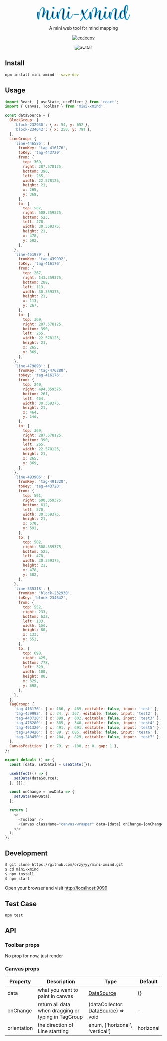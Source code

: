 <p align="center">
  <svg version="1.1" id="Layer_1" xmlns="http://www.w3.org/2000/svg" xmlns:xlink="http://www.w3.org/1999/xlink" x="0px" y="0px" width="300px" height="52px" viewBox="0 0 300 52" enable-background="new 0 0 300 52" xml:space="preserve">  <image id="image0" width="300" height="52" x="0" y="0"
    href="data:image/png;base64,iVBORw0KGgoAAAANSUhEUgAAASwAAAA0CAYAAAAwjwU3AAAABGdBTUEAALGPC/xhBQAAACBjSFJN AAB6JgAAgIQAAPoAAACA6AAAdTAAAOpgAAA6mAAAF3CculE8AAAABmJLR0QA/wD/AP+gvaeTAABa fUlEQVR42u29d7heRbU//lkzu7399J5zTnpv1IQkJAFC73DpTREQRUUFr3qteBFEUFGU3jvSDZ0U IIQSSO+9nCSnl7fvMjO/P/Y+qeeEcAnq1x/reV70Odl7z6w1a9asPoSv4Cv4Cr6CfxYwziAFWCgm tfoRIel5lcS562W6tqktKwSIMSgpe3ud/tXz/wq+gq/g/yfANQbhSX305MLouT/9gV415L+kFCUg SGHnlmXee+HHzt9/+xGcLAPQo9D6SmB9BV/BV/Dlg69ZSWPk5L7xa+5+ngxrjMx2SlJgCEUVuQ4h XtLcddc14513n1nf/fyen+H/ajy+gq/gK/gPB2IEJZU25qhE4rv3vUEaHy2Src1M06Morm7veu2B SeSmGvXy+pNYaU0o//7z0+E5DERqz0+xfzUuX8FX8BX8JwMBSjLSTUTPuv5GFomPshfO2OytX5Rm BWXIzXjkV+6Tv5iff+/vDyopO7Xqwafq/ceWABAgtpcF+J8hsIgAYizAhwAQiHhPCP9bg48H7wGP f/XMvoIvDAQQ7c6jIA76f4tFPzcwxgAI44gzDjH6jv6mt3VNJj/7SaHVDqtWSjXZc194BgC8Tcs3 ea0NixjjFSis6t/99l6f+0KTIQIY4/BNy2ARwEDEwf7Jm8yPLEgACoCCUgJKfsGP/gtASdEDHv/h XP0lArHuQ2BXHuUg9k8+CBRBqd15FEpAgf5jhRYRIAXBCCF09KXfId3kuVmPJ8mwDL12mOkue+89 b8XcJnDNkE0bITYtbYEZRmj86ZUBzfb6pPZ/nwwjKElQSuzxLwpKAUoRiLoX6csjiFKEUEKFj79i gnXwtG9IO9uPdCvnNa5/M/PqnffIDUvSwTzUFx/wS8ajoEKFTrjqZHP4ERcjn6kmM9zmblnxfHr6 nY9i6yoVPPevnu3/O0BEwaG1J492H2YU0PRLJCoBUATGlXX5rcdb9SMuhZ3tA847mGu/2HX3tY+K li3Of+TaEjEoJbTaYbV6/YhTvZbNWfv956zIWdcJBQXXzr8GKQCuAwBUt+D2cvHePvl/E1iME6QA RQuVddzlRxljp53NPHcAGIfS9E3Otg2znLfufsFb9UkuePbLWQmfINI47huHRv7rR2+rZKvFNV2B caXXDz9OG33U5M6fHHO6amtQ3Y6/L3mJ/q+IcECJ8CnfPi964lVPymSrAtdBXFd6/YhTafARI1P/ c/R1yKUYiOR/HGN/GRDwHasepBsnX3NSqG7YqXDyfcC4pwxzvbNy7uv56Xe9IVsbnC+VRznnEJ4I n/2jM6NHXficTLaCNF2BawpMPzn2w0fGJm+98BrZuu0/cG19CWRNOOtoMqwCd9XHzbKzSdeqBxrw HDizHl/U/ZQCQErFAABM61Xl/Pw6cbC45pSLCxM3zfp77PTvzzD7j/mmPvjQaVpl/2l6Wd3lkUOm PV7w8xfnmRPPHgspFBj/cnRvpRgAGCMmDSXhWs7y97e1Xnt4svO2S9q8htUtejhxaviEK48NaHfg 58A4BebGrvD5/WdKAlyDNeaoQ+HkkX//ubWt3zkom7zn2ibRujVrlVV/T596aX8AEvQl0fI/CfyQ uNKHju9b+IuXZsSPOO0FrW7YZfqAscdolf2P10v6XB056tKXC258ewY/+doaSKG+FP7wgQCAhWMT STOQf+fpja3XHp5K/u0720TT+pTRb/SV+tAJowHIL2WfEPP5cc85EeNgX2KSgG8OAuEY+ICxpwKE /NznOS+tBa8erCkpN8PNrwUA5bkeqxsObfiEiMqmIKBSvX328xGIMYIUKnz8laXxy29+y4jEzhK5 5KLMq3f/NPvWQ/+jTGuL8hySma4cMsnh8av+9KI55dxKSCED59uBXgwFAM7Mh9fBsMCLKiOkG9Jd +l6BvfS9JJkWKBQdGxDwwDkKup38PqML6BZIN7t/CpwLKKn8MfdjWGIE4cFZO285dBO8uCYBJw97 7guF3rY1raRbmpEoGOY/+1Xu3D5hZ77P4MQPHprJrMgkJeX77pznr88unHWTMqwO5eRIptozXNcn Jk771gu8flQUSskvKUjjq0yu8zGEC1433IAUZH88vdRdPU8S13TkM0P9J9UB3COBk19JRUwTAW/S Dh4lCEhBQbDqwINPS6FVD0oY9SPHyvZtObFlpaRoYYhFEmGvcd1GsX1NF3zfouRmOM6NcCmg4Mx4 uGUHDnvA/puERAQpFSuu4uETrnwQUhzkNm38W/L2b3xfNG3yoKQUqc6PY6d/9y1n3YKUTHVssUZN HmSddM1P7Y9e+w5ySTrgdrrvPyNv7fz3xfb1/9D7jzml4BcvpmXbtmZWWF6tpISSYl330wdmIchn LK7J8LgzKtnQcefpI6dMJCdfo0Bgut7gbl/9XvYfdz7pLZ/b5Av5z0RaAED+9QeeNQ899XvG2GNG Ft00o0ulOrpYcVUfIuYxITYfUDz+HcHXBvB/Ns/8A1XqI45MxK+9/2nGWH1uwdu/Tr98x69owwIu NVOoHzy6MjJywsPOqo/bPM9LWiMmHBK+/PdXp35+3O+hJMPe/q4vBtIvM8nNeOQl86iL5puDDzuo 8NevdMqu1nZeUl2hhKdghjf5+NOB4lEKzDFpjDyyX+SU75xLZbXj4dqVAFzSzU3OgrdnZpe+94yY /3oXAkfbAcXbV4aEWT+yP3Gtzt22LiuaN0VDx01rhGbUy8YNK2XrNoDrDMIVSooSpWQ1EXkql20L vvEF8rACSRy5/PffZ6V9ThKtW57quvXib4vGDS40nQHgcunst+E5C3lRVZn94Uu6aNnsGJUDztT6 DClFL3kVXwiUBIhBNm1E160XX+ZtXfOEVlJrGKOmVmuldXAWzbo598zNzwJAT1mznxu6hVVZXxm5 /Navxa65c1FoygV/4LHiM3hx9WFaUflhLFZyhjXm+D8W/uTpReY3/zYZpCmfzvtA3fetMW/94q6u h39xhmjcOFOrGRzTR06qYkXlyezHL1+TefnPiwDQAcHj3xF8B7kKtNb/A58QICWBMYRP/e4NLBQb ndu28bbUX6/+lVo/n0mmEdw88q/e+bIUXhOZVm1u5kMZkU3CKq25yOg3huDz6IHFS0kFYiQa1+dS D/7kbC+ffUOrHhQzR02pZJF4MrN6wbX22oUfACBI+cWFJTGCUmDhmIr/9xPXJ65/fLE2ZNxvWbz4 ZF5YcQgvrBjPEqXnhE648p6C6x6ZZ57+wxEAvjSTWBs9dSi4DtnV0g4gpPUZokCAIr5258IBfOAh NQREoRlbSDe2d1Nvr+/t16iMMUgh9GOvqLUGj/ulzCXb7Dcf/KFs2+b7cVzbAxG3V3wAZ8UHq4wx R48RzZvC7oalWat6cJU24ayR3uqPZyKQugeUIr7pBa9hZXvHz4+/0Bp/xo+ouLpGNKzYbM97bTuU 8pn/i0aCiAFKEmqHy/gPHvm9VVR2ncxnhexqeZngfiS5OY2F4lNEW0OTt3WNbY46si424bRn1KI3 xzkfvLghoOG+hI0EgbzZj67r+OiFY60JZ9VToqTI3bBwrTt/RkdwYqp/K6es78/sXtMvEBX2o7jG qKlFqnZE1H3z3s1w8vhcB39A39DZ1403R0z8rtfVtij7yE9/DdcGGFeQngAAtXlJp8p0rubFNeVw Hc/bsrLLHDl5iNZ/7FBn/cLlYIxByAN7KPgHEjlz/r6xa8XcE6zxp9crTS9xlsxe721Y0hZELNUX TsMJAksULeDxHz78gNH/oEtUPp0XmfYnGWPLZajgLMa1MV7DqhbR0aisYeMHxs6+7mlv46JJYsFb 7V9G8EHl0qNABG/jYheAonC8ECBIN7PBn7P/nDniyBEwQhBbV28WW1d3AOixCPqzBRYFJ1esFKFp l32fQtFobu6LP868cd82MM4hRSCAfOaSwmsHMbBYYV5sX5smzguMaGJ4Hph5IAmxO1UUQETKsZF7 58mtALYGc++1iPLzjyE5CCJ61Z9usApLrpPZ5LbcWw9emp/x6NuiswnaEWfcnfjmX5azcKwk/fBP 0vKMHzSHj/9GWWja177lfPzK9RDuZ0eBlFJgnFQuLXNvP7wOwLodeKgDhMeBA4KSioVjQikAjBRc Rykn/3m/w6Dp0vjmX6bEDznuUQrHa7I1gy7O3PWdx+D7Nz77gAvMSCosg3XE2T+G5yG/dPZPxaoP UyDyedRX2nx+kKKdYgVQUnJv3Xxljp1mCDs7GMByfHn1tQpEJNq2IjP9rxsAbAgmz0AHYG2DFA6K FiJx3aN3G3XDL3GJL8u9+eAl9vO3zldKwph6wYuJy2+dD+HGU3+7ppO+e882c/TUYdETvn5B14K3 7jiwJnGgKGjGAIDgbVxaCcAhI2wAgPP2I80BVXxw7XGkGZAtDZ/IzubAvN+bLJ+tBvqmoNAHjK4z ymuvEMmWTbnX7nosmFTvhOaa9BpWWQBBCVHbC5H9U5pxDsbZFzIZlZ/8Bca6o3fBaX9ADgxGgIhd etOZofK6n0uw5tRjvzox89ytb4tkKwegeR+81Ca3rFhN8RKNjJCem/2klMk2qdcOm8qKKjUAHvYn Q9A/4VRAF/I1uwOGxwEAAgAiK6piZ/5weOH/vnlX4U0zPii+de578av/ehqYFjy0H0vJOAcgjVO/ c0T8yLNfRrqzRrVvhzl0/PVkhjmgxH7RzOdRZU279HCtuOpUYSffs9+859XgH3ffgD6bCDAO2Nmw 6GiKgHOQYVUG/773eIyzHTz6RSJrvpa/y9oSAPXFUxm6XRVWVEWue+w7et+Rl0O3ludeuv34/LO/ m68ADUqRWDVvg7KzG3hpHbFYEWVf/ksIjIPIOKl7hl9gEt17mUHTCVIKVj8C2ogjq1WmE8rOegBs iiYcSCGU57UDAITrav1GG8aISSNVLgXHyX2wr1E+W2AFWdahoy85n+tGRKxb+DexbkEXGOOQPeU1 kQYAKtNlyFR7GEQgUHQnVjuIzKCUr4JKISCF3BFZ+yIRPSn9TX+gcq4YJwAyNPn86vBxl/8ZXEN2 4cwr7fefWwRiepCZLqAkSEkPSgJGyBOblkZlVzOgZC2EWxAQ83PgIVSAxwFB44CBH+1V+rGXH2Jd 8Mv3WUHZVTxWfBgYn2iMP/1BY9rX+wBQ4Jw+8ztSCPPQE2vjx3/jMbRtj4Exl1kRcDNk7/cm7s6m DiegH3bmN4hx2PPf/KtYsxAgpu1BP+W/QhFIAeU5AFFW5TMITTkvsSMUv2OO3M+Ml0Lu4FEp/EG/ SNB5x9oeoEMoUCqsSf81JtR/zM3wHCf1/K1fyz/7uwYwrvmCHypw6isFRWCMROuWsMylBS/tU8fL +yGIlH6+sRkLLBnVjVdAIyjO9RjXzRKVS2dVpsOmUEyxSIFSwkuDKNm9JhRODCamjQGxrDvj0aUB Uj0SZ98moW/TCjb4cEMbNvEy5bnCXfLOs/v6IEGVAoDsao2xeElgnO8xDhERkaT+B+vmoScdwYUz QuqmKxo3fOy898xC5eQOzEIeCJCCoBnKnHbZz6VrVzvrFv0t++fLX4JSHIAb7IHu/xRCSignb0FJ E54LMB4CoHcj/v92OnOwoY0QIpP/63tItSXs+W81p1/4Qy5y2vfM8NQLK/Ro/EQHuDugj9fzZwiQ UrGCcsQvv/VOxbS+8FyPzLCe3brmVvHmA7+B5/h+sc+iFzGCEkIfPqnMLK48TyZbG/Ov3vdK8K9i 98n7zmXFeAGcnJTJNgLgQArwUEIjxqHEDkWYQQrJKvtFrCPPn0iEQQosxZ3s3PRbD61WqfYvI7L2 f1gSIkihqKAcoWMuuYGAcG7NvP/JPX/bx4HLxtvFcrFALKrsjJTZLo2sqKfsjGAlfQxePUgTTes9 37TcD7z81B5f4bCiklfVF1jjzxwK162QZrgl/86THyslworxhMwlhUi2EYskQKEohxRpADtyrcyj Lh4PxgAnt5Ds9Kpg3Xs8qT/Lh8UAiMjoo4/UrMhgZ+2nL2RnP7EeAA80i26mAZRUrKIOvHpAjcpn oeysTlzLQwEE5LufI06GEp4TufSm8eGp5/9RMu1wxjVFugnp5ElMu/TxrtuvuEJsX5f7XCU1jNEO 80EpeUA0kyCnx5p83sFa7bArpJNvzLx+7/9CeADj/kni29pK7zfW4CU1pcrO2nDzAFEeXDOhlIed G+czNh91568cWDwOFBAICpK4xoj4UHAdzoq5Obl1dZ27fM5WOe4UWBPOmph95c67VT4je5XPChqI efGrbv8RDOtEpDtsipeY2bkvfDdzz7V/CbTvz6aXDxyAZ4w68mQKRaLOuvn3eFtWprEnj+4YW4WJ 8XKVS5NsbQiTYYF0C7kFr6eU8ADNIHiOjqJKN3TGD06NHHzcTVRQNoxACpoBuHmiyRf9KfXHr31f bVzYzfv7R79dE0OVPEBZ7cQAJcIX/eZMXjXwFGVnl7iv3HN78I/dEwsczDJOXCtUmS5NpTrCLFok QUxjgGC0nzzaPSSgQ0nXOvbSgdbRX/+RVlpzOrMiJcpzJQAWnnzOEmfdwlvg5DWVz3CV7gDiJYp0 01BSZBSQAUAorla8dtgpxDjs9QtnOmvnB9p3zxHT3fU/ot1dBr76Cz7k8NNAgLdxycsqnwEY350R fRNO8rK+UV5aW6IyHRm4dpbixTZ8b3Gg/imuhOfELv/9BaGpF8xWdu5wZDql7GqW2RkPN3jr5ndq dSMujF7wi5/0OL8eiUe+L0TKbtVdAurzd2rYS8XfqU2Ejr74e0TEnLUL7vA+fX07AG1HNCUYh1UP rGAF5QmZbO1STtajSGEeuimhZBIge//GJw1SYBc8tH+rjhPdSy6FBikSxDVQJFEAAM6Sd2My2S5g hCZRpCAEf7P04A9iDFCeOfm8g/Sh436hcilJkYSZa2/8Zealv/wFAAfjvW+aXdfJN+EExYpgjJx8 KpSC/cnrb0B6AN/jLA5MHRo8LoZQrFLlMx6EGyOuWeAaxOZVWQCAcBkVlrvxa+/7aXTKBS+RGR6m ulohWxvy+VmPrfO2r0tbJeXXxk751uUBUfbPqcW4tovJJAHSPrfrY8/H/aig0KoGIjJ68rXk2hBr 5v0hv2R2Jgg2qF3f08dMKSbdDKt8xgYQAuM6syKGt2111l03X8EPpHzGHJgfgCrr60au/utlsYt+ s0AvqfkG8tki0dEE5Tq2cN3VJOVQs9+YO4nxqHLyDErppOkExnUibjNuuACUXjuiSi+pOURJgfz8 t94OBumdjMEkmG/rkv9jXAvsd8GHjjdZ/chpKp8T9pzn3gsWaU+GIgBQjl0BsDLRttWVXc3QKvvb SkowyO68Cjv2jdvODR153uOKyM0sf+8Sb+vq51lBOc/Pe1Um778+L1Ptnj5swhla7TDTd45+1oYl ghSCl1QrVl6f4JX9QlpBWXem+WczgO9M1QDiAd7cdyAyBkAak84dqlUPPkc5+Y78m/c/CCUBxnau auCkVU6uDxiPiOZNUNkU58VVeWZFAOF1ACobPNzbRPzvGCGPV/RnvKy2gFf2MxAu8Hxf3L+JzOpO ih42MUSJ0mKVT8MYcEgagCPbtlreuoXNvLy+zhh3mp+Vz/bwYwWmIBXXIHLBL29V+UyEdIOJVMcT 2VsvugFN6xiISQhvb0L1tE7+9xUbOaWMJ8qPEy1btjpLZvs8KvcIMQXCwRh0cB0LRU2ZamsBkKNw gROURvlRq0SFHbvusevNuhE3Kie3Kffe389WduZDKigL5d55yko//D85SAXeZ8gFOwMin8FjRIyI ebyiH2NldQW8sr8JK+wF0e39oHsPuNOOdjXQR02Zorg+SRJb2Tn9zqf9cXfh0aA6wuh3UH9wDTLZ 3gxAUiiaI82E6GxpFJ3NQaRxHwoWkS+sosUi/L0Hvh+ZdNaDMt2puY3rG8A1RrqZybzwh3M6brlo sLdl5T0ERAHF4NoaAANM46TpXKS78l66UwGAPuGscQRVIXPppd6aeR/5A/VOU+YvulKQwoNuedBN z7d7/fojHi0czbk2WOY65spc5zoAPYXYfS0jVtSHdCMsW7dqkDLOqwYwKAkRim4GAPOS3x5hTb3g IQXpphfNPif7pysehZPvBABmhjWxaZkpWrc4pJu1Sspyf+697dbAz2CYKnLOT48u/NX0d4pueWd5 0c2zlxT84qU/88r+EZ8h9inw/NwopTweKxSQwoOUIvALEACYU847jyBNp7PtKXft/G0A+B5M2o17 PWk6RGtDCIDFSvtIsqJcEWsC4y56jZz51fxkRVT4W3+9uOjmmZ8U3Tx7edHN7yyM/+jJn/Liar80 9N+hBUn3pq8dVs0iiYjKZ6H1HZmgwgoHgOGs/ICTkuCDDj8aIEB4uyfMKmjENVX4rb98k3M2FUpC aOanXX+87Jty2xo/X6qnYIkfsheQwuPRAkFEXpBOwwHAqh06mYUilnTtt2XzphwA1oMrwV+nfGYY cR3u2k8BwOGV/bLKtQGiZgAIn/PjM8zaYbco4bWnX7jt9Mzff/cczHAnlAQZFrmr5xVLNy/Jswfs yJ/qnV7d0TsZuuKP5xXd+ObHRb+bvbTw5pmLoz9+6gbqO8qAUtjnoexXmPi4xwoFlOrGnSAFEC2A Oe3Sr5NmwF004yG57L3cbtrVjokAMpcZBmLwNizWADBeOaADjAFKbttPBuAAROT0754f7dP/DyrV ns288KcGlenkLF4Cd8m7381N/+t0tWou0N74j0DLVZBCA+A75s0oxMaFnty4CCiqhlE79GxiHN7m ZW+LDYvzvQfzfNAghdKHjKsITTn/W8qKjSIznBVr5r2Q+ccdL0B4sKZcMJGsCLxFM2aLLat3dGrY DQLeMI+6aBikhEi1NQOoo3CiFEoiP/upDXr/sVp0/Kl3wc5a+SXv/DD/x6+/SlWDgepBo2BnIbau KQGQh9rR4GzfECQKGkecOSp87o//gc6mkGjenIOml/Cyuu9EL/1fu+vm86/v2fnrCwmmGdI45PiR xsEnXKkVVtS6rVvaxZaVD2an//VdAEIbcHDILK6+QCmC/f5TjyLZEiQh7oJ/wBjmlPOHqnwGMpts AxBjViQKMwRq3boNfhCBA2pvJzSBQ0EkrrnzdP3g4x5Bss0TXS0eGaFSa9jhN4oTr2rKPPqL+8H8 qv/9Y6wvDfysZCfbl6Q0pPTAooWaMeLIdvu9Z6Lu6o+F6GqBOWDMlGw4fovKdokduZ++P9DTDz2p Lx902C9VZxMoXtSVmX7nFWLTslSvibVBMqQ57ZJ6o//B1+glfQaKrpZOL9vxRObvv3+DMl0wBh5y JKSA/cnr78C1sdfNK0SA8IiZYVgjjhypPBeiYXUMIMbL6kDEMnDzq61DT6qOTjjjrwCQm/XE1fnp dy5kRZWFYHyITLYJb/MKA7oJSLW/takcgAgd942TolPPf1J2tSjZttUhM1waHjzu53TqNS2p26/8 S8Dze69t0I0kfMq3x/GqQd/Qy+tL3bat21iq/b70c7//VGS6hFY7okYrqDgdhLT9wcvPBTRT6O76 5OMORApBfccMhWvD2762EAC0msESjAGavnHX9e0R/PUT+inf7Rc+8aq/KDsnUg//PKkIYXPUlEp3 45I3kvdf9wCIGVDSkXrIIzMClU/vipARVA0pANAGHFSrlddOVVLC/vjVFz5rCgCg8aGT4onv3jmd F1UeDCKp8hnQoSecT6HYpenHf/UIC0WOhfCQb936mYmfTIrDAMBZ+l6YzHA7L6wIKzvXSh2N66OX 3ngTN8Mj3UzHa5mnb7wdAPTK+lK9pKZOtGzpksk2YoUVLosW6Eq4ndgZRehZ2gZKTmjSuVdTNhnK znpiY/qxX1nW1PNl/Krbq5Rw6sCYn+awZ8Z0d1b0URcPjV5x2zvKzRcCJDUpGHTzfElqUv4ff5un DzviaIoXD0Am+aE796V5/rh7ndzSx12NVJ4Db/1CBgAULXCYFUV6/psbZbLN96mIPeUmAUpJSpSA 1w77AXIZpJ+7bVvurft55Lxf2NGzftgP+Ux3Dtu/XsXqzlFKlA5RSkIJ0QyuleoDD7bs957xxOYV xd729W1G3fBJ5sjJZfmPXm72NVzpC/mCckRO/c5vVC5ZwQorkJ/1+A/sv/9uQeDf2VuYB5nX+qSz a+KX3/YOAbUKkJprMytecom3edUUe8Yj77CawVNABNm5/cNgfSV2l31+2U0oBqoaMFxluyA6mzsp FKtgidKIt3n5KtmypTVy6U3PK6BSbFxyb+7Vu54BAOvgE0p5pKDebVuWle3binhF3xwxikChZZ+0 8n09koqrETr5299WmU5kX71rU/bFP8Uil9zYHjn2awON6sHlu/LyHrj7PHryt46OXvy/r5GSupSe 5K7DeLz4LHvd/PHi/efXWZPOOZVZ0Zi3bfWL7vI5a7Fnhrhv5nm8uJKZNQMHyHSHq3KpNIAYixUV gji8joZ1O8nUU6aS78/lxdWIT7v0RnhucX7Os9vsT18zC294lUEK5N5+5BaVTQJcFxASqdfvnS0L yn4R7jv8huCjQTBJAYANAObEs48lhQpkOj/11nwyB70SYxeyRL//wNcoFD04v3hWU9t/T+3KfzR9 s3JtUEFZDa8fRdrAQ0YrJ5eWH77cXfuzO0b+wghWOxS8fvgYlc9AbF5ewCv7abysT0RlOpeELrlp BC+vu04qlc7MeuZHcts6AQA8UjCYGC/3tq6C7Nhu8LI6YpECE4qaiGsdO2i416x93wEbMJbxqn5H q1xa5GY+WgSoCl5c4xLXobraP4CUANfUXosQaEjGhLOuktlkYfbtR7a2/3Ra0l350XYIz+Q1w6oB wDz8lFOICM7qj6aLxvUeiLTdTBbfp6No4KFEZfXDkEtBbFlZDsDT6oZ3QbggqDU90q17QwLKOPi4 WlbaZ4xo3dKe/+D5YihU8Iq+mlISyjDn9vr+PxXIDwZYUZjjzxyq8mnwWOGfYGeTxrAJGoUTrnLz urPwbVC8OMoGHnJUN5ZBCx5pnfmDE7T6kRdCSrhbVj6WefnPD8A337xexuOkGYif8M0r4Tq1+TnP N3X8+Oj2/CevNcPJg7LJPtrYaQkWjo/wmjaut+e/tTpYX7XXtwDFE6UFYHykTLZKd+WHhfqw8duZ FYHX1fK+PvWC0/Q+Q85QnrM59fwffi3a/GIJVtlvLFkRiG3rmgCA1wxug2YAUmza9eM9TN/PVyuu quCcTRAtDU5uxiNFAAqJszJYEeRmPfFpwEc9+PoEKFoE6+hLr1XZLj39/K3bOm84o1VsWdEqM12l Mt1ZBk2HPujgU+A5yG1c+rRMte/th+p2qbh2OUH2lR2NnmhYaQFwKBRjYAT7vee37hi3R1wCf+4x lx3Ji6vPk+3bO9JP3Rgxx05zeWX/QqQ7P5DrF82Eb6YKMMbUyve9/EP//bIyQt25nN1BKig7l0VB Gcz64RcTAblNy570Ni+Tn2UOAgDT3ew5AGC//4L0NiwqBOdhaDpIqfmUKOlHQIVIti8V6Y4GAHvX igWOPx4vqeOFVXWiaUOn7GhMs+JqDqYBDJvM6vofkG7BWffpn53nfrcUxEwAsCadMwIAZGdTFoBF VtSiWBF3V8xt8DYvAwDec6cDf0wtUVbPC8orveZNnTLVIQBAH3hIWHkO3NYtvgOvRyeir5Iq1z4C SiL3+j0F3oZFCcVYgQIhv/zDFXqfodBL+kxTrg179bxXg2H3wN2XWEZFfa1WUFIhulpbVT7jANB4 WV1USQmhmz0L+u7NDACOPZh0K+ZtXCJVqoORGfK0yv4VMtmWsz/8h59IJw9wfdvnBwIgSQpinj1W MY7MWw88IVPtq3lxVVwffFg7APLWL8rKjkYYY6ZNgxVBEPUUvGqgGTnkhF+p9u2gcGxd5pW//Ldo 2eIfKD0dqv7eEbAiQKzoIAgX9kcvC2/j4hiLFDqKGJRrL9LK6w8jKwK4zkdo3y7Qk/8qEAjWEWf0 5fGSCplsa4WbD2l1IyJQElTVr8UcfcwPYWeRWzv/JnfBm1vBuAkAMEKHAIC79tMEAK71GapIMyA1 fcMu5T49zN//s3nEGbUUTsRlsrVTpdrjFC1M6f0PykO4tkg2L+uRr4JOCyyaiGuJ0mGyvdHOvX6/ KRpWRSgcZ4prHYpoBe8ztEIrqpqiGO8S816bG3xL7f0pgB16ciXMSKFMtgqZbCukWFGal9W6yrGz AOv2Yake8ZCCtJIaRI4440olPeTn/N1Rmc6QcdjJjDQDuXnTn3TWL/Atl13XkjHN99FpQWqPIhBB eXbGOPLCAbyg/EglZdr+ePrLwWCfeSgzBRoEEETThkoANosUJCAlnA9e3GhM/K8RZEXgrZm3KHCK sr2YKzAT+MijBxOxhNe4QVN2NmGOOaYTUkBKDFb5/FlK0zbn3rz/dkgPYEwAgHTzh0MJuOsWOgAU L6/vAGOQnc2rfUQ5elEs/FUIF9QRY1HRtNFSqbYYxYs7WaIkrvKZDnfuixuC+e3JvACUMgYeyvQ+ Q4plNpWDk2cUL+5ksWKm8ulOOf/VLWzQ4YdTJNFXObml7ievrfS/tYf07zaR7Fx/MC3qbV0NmWzl 4JrLQrFimU3l7Q9e3Ba8uzcWgWOfRk/rT1JCdLYYAEJa/ahWFivSlHBXqPbtzb3x0j8VggihedBx Zay4egQyyeX56XduEs2b3yIrCn3I4RoA6a7+uES0N2a1cOQoVlgRBiBJt1Dwzdu/TYwfhoIyZGY+ fr0z54VtpBlajxHBnWusIAVXUpapfAaiaSNj4TjjpX2iEI6LWME6FoodQlLCbt26QPlWZU8ChAGA yGcPh6bDXfWxAJDWKvpyJaXgQk5gwp3kgX2cm37ng/A1BYcVVcI8+LhRMt0B2dmcBwAKJ4rIDMOe +8Kaz3CY+45uJz8MjMHbvjYDwGORhMlLa8q9ztbNbmvT2oA3egxiwfMiULJQ5lK6TLaGKV5sUKSw CJmuNrRu7TQnnDmJrLDlblkxz10xdzP8tIQev2VW9htGXINob2wGABYtNFhBeQyQLaTxBvTGZL6m KFj9sFqKF58sO5sz+XefsVhxlaP3HWUqKWx73msze3xfyjwppcA1AcCBUr7mGC6ANXDsJeQ3LXjR e/+5Neil2HmvhSSiEgC2cvMCjGUpmnAgvLzbsrlNE+4RAKA0Y16vX+iutq4bcgSIILauagGgeNWA IigJptQhLJLgYvW8P7gfv9IMxjUIz9P6j4LWf9RBKpuGt25hKQDS+o91oBTIMJfvc9bB5tcnnTsY UkFlulIANL1uRJ6V1OiQciVxvZcWFcGxWFSpsUiBBimkcvJgsWKbReKA5zSTFc0ah500GZzDWTx7 ZpDEqu0l/KRftqRPOG0woCDbtmkAwrxqYCvFigEnuwltW/2aqZ4SYJVSIEKoz6Dhys1DdbW0AQCv 6BtiBWXMa9q4ROYzLnzn7eeTWIxjR83a//W3O9l831xJ1SEUjhluy+ZZMtUOZ8k7r4IIxsgpOoVi jsomDWfhWxleOaDePOzkIwEofdJZQ6hu+I+IMbgbl9ybfenPLwBgSrjeZ+JBxIhrJqSAzKeYkkIj K1LgbV/X6m1ckrUmnXOIEi7kJ68u8/uDa3trGMJTFIrBOvjYccq14W1cZAFk6YMOc5Wd5QQcSrFi 5F/562/lklk2uObTW3gFRGyU7Grx3DWfhADktZKanJICsnWbL2z21Gj23BlEw0kz4K1fVARA0+pH NVI4Adm4boFcNVcCYOhlnyoiQ3EtBOEyKGmRGU6TFYa7eXmj27ASWmnd8VAKXjY9XaXaup30e9LP PxRdewwxDnf1vCgAReEYWLTIdDcs3uIsmxNEVmUvDizAHHf60RSOJdzVn3SJ5k1RffC4FCssS6iO pk/Q2bIswHdPTdFWStnQjO7LNzyVTyt9wNjD9AFjz1NSILdq/j3K76hB+5NIG+RhQUB4ksIFgkWK oHLJJPUdm0H96NHIZ2DPebZnARLk1cCKAGbkCCgBZ8FbJaywPMnL6x3l2FCATpqxOv/mQw9CARQk BbJocTWPldWKjsZ2lW7PAQBLlJRBCnhNa1fvz57USfSFkhDt29IAQKGYxRKlzFnyzipv6yoAe/ic dgXPVUr6tbVKeEShGMEI6/CcdooWgZvho0EcMpd+16dUT8mMvuTUiuuGwXMgulpaAYCX1ysWLdQU 0WZwPYvei4H9bGfh1ivPgdewSgOgWEGFQ2YY7uLZS5BLAVzb92Iyjj1qwCgwxdQX+u3wafhRNnAO fcyUQwGCWDH3fQBwFs/6RHa2LNIq+hbpwye2A+Dumk/zMtMBa9SUE8kIITTlop+Sky8nI7zGfuXO X6Bje5DCsF8ymBMQUkHXEIoUpKAZgJ1vUm2NISgxCsSF0s0V3YuyJ5cCEGSETCrtc4jsapHuxqV5 XtnfoUiiAMKT0A1TdjbPzs96/KUd6wLAGHdaNYsVVshUR0a2bS2kcMLllf0AKfJkhTf2Mt4OIcmi hbBGTqmT2RSUnfMAQO87ipFmgOvGwl3m1xvslvjJiipSxDUoO7eVVfSFMXziIfAcuB++NN9/bg/l khggPMWLKmEMnzhY5jOQHdtDAEjrM6yZdB3IdK1GPttL1ViQPE0MFIofBxCcRTM0ANwYdoQiMwKv cf0MZ+Ni3z2yp+Al5KFEnkIRAcNyIAVToBwJr5aIBgo7P8eZ/eh78F1N+4iAU3dDg11Kc6QAs8JE VkSTrt2pF5VFjcLSAcpzbNmxLbBx1Z4Od4ISUh94SLEx6JCRonVr0mve7GoV/WIsUcpUV4tkkQLm rP7gL/l5ryRBxLurJbTi6gHgvEBsX5sWrQ0mhaJJFi3UlZ1L2x++0vN4ey4kWD9IAW/TsggApfUb 00ZAgUy3+8zAuYLo5RCnXQpYlZRkhjUyLCY6Gzv4yMkhXjtsjEy2qPx7z3zi06dHwecX00pvmHId eGs/jQIAGaEEixcj9/p962XLZoAYh5Jeb++D8X5wXYhta0sAePqgQ3JKuKBQdOFuz/UGe6aZEClt 8Hhww+rRFJV+tCa0j51CpJTjrPzAVZ7bbZx5pJnQivpMVZkOiG3r3wMAb/taO7tx8XPR0UeNNkZN hfPJa8JZ+m6xbNtmU0nN5NC5Pz7OqOh7EZlhZN66/7/zH7zYCK7tf4oGMU8CWeaXlxFFCnKkG3Fp Z9rYuNPirKhqgNe4bqv90T8aAlr0xKNKH39SDYskhopt6zKiYVV56KSrm8gMmzLfwli0DNnX77tN djR2d5Dw2ae46iAyw/C2rmoHECYzZLFEaUwk27Y6jRs2BSzai1aiBIXjjIqr+qhsl1Sp1jwARdGC QhgWcu88vSJY+73XrxsYIyjFSDMcAIKsqPKrTEQTK6quIiVGCbDNXmfzgp1Lu/tEAAiE4xYrquiv Um15lWpPAYhptcMYGIc0wyt2eXaP8YkgldDqR4SNEZPGyI5G22tYzQHYvLQ2BCmRW7/kw175GshC ijSzogUsnJDKcz0o6ULKMMWKkJ/15N9kw8odKRP74MYd66oFSYk6AB2MK3DOyZMpeG4pPLefCidW KM0MzKs9nWKKARBaSZ+RxLUKb/PylOpqCZsnXt0MIWoAIsXZmsyrdz4WlMnLHRdHTDhjEBQgk20p AFFeObCVFVYUgGgr6VbLHoj3hkgtpIRs3lwCQGl1w8NKSnhcWxIw0742ggyq07uzhpXfWYK1a5CD mfLKlGbMU+n2rT3OpftWllFTNaoZPAC5FGRrQxEAwSv6dgKIqHT76oDxgD1TjIL3jYOPC2uV/Utk qiOnnCwB4Kyosgp2zkPDqjW9b4qdi6mPOYZ7bQ1Qm1cAgDAOPemoxPcfvIvsrAOi7ryxHeqS8nsV mbuHhXa0VVEADCK+ueM3p5/orlvQCa5zeI7QJ55Zp/UdeaRq3fquvfCtBgAMnitp+fvPY/RRvzCH T4pmE2VZ2dUcthfP7ghNPm9IaPL590EKctJdT2VevfcF+Mm6+59P5mvIHqCghCAWintgGpTwskZR RT9mWJB2drlKtbnB7Pc0CQkAtETlJBaKsfzaT7oAQKsaGIFSBukGZEfju/mZj04PxhOQ/kHOCkpG QAHe2vmFAHRWVttEoVi5aFi9Vi6f4ycD99jwzv+TEm4ESpWpXFp429eb4FqWVw/OwHVCoqtlX8GY YKGkTUAaSiUACBaOSzAOuE67Nf60URQrgVg9b4lYPDPt07VH/5Ui4ZWCWI1sb2Te1jX+oWpFysA0 2GsWrN3lUfT0Pjynmoj39Vo2C2/9ghAvq83xin5KASm5/L0VAZ33LpkmykLKDFnRYookCK4tIIQL 3YDMJufZr9/994C/e/FdBXOyotBHHKl5nU2KKVAbQDpAUH5HSwLgssoB5WRY5DRu2iKaNjvwM7x7 JK4x/vQJAMHbtq4FgKH1HVUA4SkKx+Esn3uvO39mJ2j3kKWyc6OhJLytfg0XiyaiPFEa8rav2yLa t2fRc7Zyt60rtSHjIlr9iAqZSzlKCReAZOF4qXJynjPriaD/ee8bXUBYEkojzjUQY8S4BqXAzJBn HXn2MIBgN25cLJLtHnzB3uNG0OPFNVo4XixS7W3KyToASK8bYSspQFa0d6bs9i3EimpgRQpUPpVS Tk5SorSLhRO6zHRuzs1/M/B/yZ7owADAOuzk/oU/f2Fj4Q8f/ROLFgoA0MrqRpMSA0WyZZDMdI5Q jI1QnA8PfsPAtaHgWj9w3nfnT6/f8SOqVpHEGDb6mMJdpgp0tnj5WU/c4bz37G9op1ZA+Q9eWuY1 b3mLlfWJG4eekALA3aXvCniuoFy6Bla0JfPUjT9D29bulBR8NgRjltQapJsFAEnSDQVGKjCwO+Ha /SCFryX4fbh2r+sLEkYpHIU+dupE5dhwV34cA6DpQ8ZlVS4NZkWRX7f4DumXpvBgk0hWVAV99DGD ZbYLMpu0AUDvOzpFmgGY1uqgL1YvKQ0+wXjVgCIyQ5Uql2KyfXuUxUtIK66KSuG1iZ3Jmj05uv3/ qepvgvEIGPcAyO4UBUXIwc2PAxGUdN/zE5O7L8vaA38A1pQLysmKxGQm6ahsVxxcT7LCChtKQi2d tWXXZ3v6QGjy+dVkWIbMdLkAwhROWCxeXCRaGzaKli0bg622q9BRAJiUyHueaGFWOERWNKTsrKuc rCQrivy7T/9BbFvrgTHeq9smuLjGOvSkQYW/fHlL9Ozrb9MUlAMApBm7dF8AzMNP6QvDBLauWIuO bXurrt0tQiIFYKHoUZACzqevFbN4cQcvryPl5mPKCG3NvhI0+yPI7oPHf50PgZLw1i8sB6AoUuCS GYa3fuE61dW8I3GuJzQACH3QYZOYFa0VHY2NKpeOsURpJ4sXR+E5LUi3twUj9XT6+VGPqkHjScoa RcwhwADg1/sxrvNY2VgYFtTqefOR7vAduXualt0RQteuAdMiXuP6rOxq9clcWFainDycjYt715Ck ZAAkL6ubRFIYKt2VV7l0XO87JseiBQXSzm4BsTR6A19TlXzgoSdAeDXeknfWybSfuuZuWPyazKVO YlaUSSVa7PefSyo73wHOu5RSaSKk4VfL21Aq7SeqsTQHXChJMMMsu/LDJm/Os5sAQLmOAADn0ze2 Op++8Z1dsQDjXLRsFvZHLz4SPf3aE8zDTuL5tx92nYVvJ0TzphSvGhDKL3jjF+67T67zS0b2s285 YwQhlXXoiWNZtLC/SrZkKRwTcG0GIUDhqMsq62sJBHvTso1BNcGem5YAeKRZJi+sPkImW6S7fmGW l/bhLF5cCM+BUlgsZj7yQsDTIlhXCeFZJLz+KpsUonmTCwAsUVZAZgjuhkVrfN+On4m+9z5nBEiY h550MlnRkHJyeShpkW7lKVoQ9rasWOPNey3t74qeSpH8963DTjmaDNME17pgWBJQBDsLXjssxCsH DoFrI//O04sDevXkGvB5NF7SH4xDJltaAER5YbngZfUKntNBjHcHp3qN0FGi7HgQg0y1twKIsdI+ 7WSFq8TKD7fIrav2riyQEiBicuMiKZbP2W6MPw1khpm0s0Ll0joSZRln/ltBIG+fqQyBw/+kU5Bs rkC2a6VGQCeASgpHM0i17XzSzvoCq7tNb09EVULyvqPK9P5jRoiWzSlv2xqlVfSPskSZgHDhrp73 pLfkne2BdiWCVixSG3Aw0/ofVCPTnZ7KpgCAtNrhnUrJIgD7VpUD/jDHTjtdeQ6U50plZ8Er+iqK FnJ4XguIdfVKgoBBrENPPAWe4+NhWJ4SnuM3f1S6cu1RDDGAqcX7mEv3kVRNmg7Vti0KwKJwPENm JKry6Q5v0axW/+2eIoRSgAjmwcefCs+FdLIMgGKJUgtGiJBPbw+G3btNcJCsi4r+MMefepZKdyC/ 4n3fYcw4c5fPWdnxk6OPBdcAJaVo3tK7n2S/IJg+Ufc9jGoXs04CgFz96XSVSW7U60fVGaOmtjqL Z5U4i2cnwwPGgtqbOneSbD+0KwrqEI2Q1EcddRpyXYBueiwUUyLZpisnB1ZUVWQUVvRTUgDL3vO1 hD2rCRgnCE8ZE0+vY9HCwWLLyrRoWFkeOvbrTaQZhdAM5JbMui+/ZLa3Q5ju1DSipBk1squFiYZV xQAEmWETXIe7aPbG4Ps9Vy8IT1JBGfThk05W2SQU41kAFiuva4NmVMPNb4KdCQiyl+YeOMqrYA2d eJpMd4KsiKBQTCqlmFIK3AxXw8BQpaRSqY4NvfJo8GnynHoiBnfban8BrIjFoglLuM5az/V6zsHy e10JXtGPa0MOn6byKSCXUQBIK++bAxiIKEiK7qFLa1AepJzsZkWAVj2wzV0+J6SySYDxMIDYPnnA F8CS+gwDqx15uhIC+fdfmMUA6gAAihbl4TkKntPt1+kbUHRzz1/0fVFaRb9hIF7mNaxSKtlm6SMn t0B4ETJCtlz76aPBInRzvP/fULSUwrEime7IBImW4OV1HACkGd2wDyQISglt6IQ4rx54LJw8IFxS ri0pFDfICOkKoiWQanunAgTdQ7VRkwv0ir6nKjsL4hwsVpT0W7kQFFQFca2/srMyP/tJnzFljzlU AAB9yvlVcG1Iz8kAIFZe30XRAgnP2wbGkz3jwf0s6INPqGfF1Ueq7vo3QBJjMRYtgP3RK42yo6nn cG/Q9dMYPmkET5RNEanW2e6yORuCuUoQY6JlCxfb1zPRuNEgzi3STTP4Gbv89D1+WvcPms73MhNU UCS/qw/K9+Hw3CevpvOrPn6YxYvJHH+6C0Dai2ZAJdthHnbKxRSK+flG+1OC52sGntlvtGVW1p+s HBukGYxCccBz/fICT8Rg52tABEXU2y0rDABYuGgisyLMXftpCkCeVw6IgmuWsrMt9mv3PhMMKnfh EYSOPLeERQsLVD6TVrlUCMRyvLw2ozwH6E6Z6ekg8tM/lNZ3VD0vKJ0E4YEC7YOX1drENQCqcR+4 MwCS9RvTD4mSo+E5ICvCWLRIqXzGNwmlrFHCG0jEGhjnvQusQMNSQB8wBtm0qQQAsVDMY+E4iY1L topl7/p06kU70/ofNJZHCg6ClJCZDj+KXVTp7xUpAmG3j9ptK7oKUkHvP0YCCMlUh0GcE5Tovo6+ 1/R6ACo8+NDBeqJ4omjZPE9sXLyKgbAFSoEXVTkqnyFpZxUYs0AYAKWQe/vhBuwDjENPnAwiuJuW tQEwjAEHRWGY8LateT3z5oOLsXtCmD85KUuIawWyo1GKrpaAqRKlEB7sVR9u3MdwvsN+2PjjmBnu 62vjxKCUIMYiLFoIe8HbbWLrmkC47ZnkKhkAmNOuOJ00o04pKcE0YuV9bTh5CSmyxNgwEOqg1CqV SfZ6P1r337RYcZUSHlS6IwkAvLhasVBcU5xvB5GNntSK7k4Qx37jFMaoYJe5CYokcgBB5VOtAePs PbLwCIzDmnjmxaTpcBbMeFJ1NiNoh4ugA4ULv+jbUa6TV65tBz9nl5+7x8/r/sFzxX43mAva7eRe vfM+me7oNMdOK9LqRna5y+YUuhsWt6Cw/HjziDNGAlD7dXFn8Iw+5pipFE4MC4QEZ9ECrtIdIUgB YixOxGoV4xKa0S0Adk64O/8qkoA57qRJys7DXfVxBAAzhk3ohBTwuhqfcFd/3AS/2V/3uz7Bo4lK aDpkprMTgKRIHLyklkN4WVKyIRhj7xIgKRkRIXryNeeAWMTPtfMjjyxe6veEl6p1t7H2eB+ahvDJ V15IxCKQEmSGNRYr0mWmo7tb4AgKRUPuxiXr7U9e83lsr+hoUPSsm+Dl9VXKdaCyycC3NqgVXINy 7XX+VXl7ToMAKRgzw4ie9M0Lg4RcqaTnP2iGtMD47vyspcyt/HAppAArrCwBoCs7QwDBPOrS8j2X bHfwtTb9oOPPgG7B27T0WdnaAAYptgAAK6mRKp/hfqdIXgyFan/jpLvNq92ZQUrFEqVg8eKpynPg fPp6GUUKOllZrSTikFtWPCT97ga7agjdeQRxcE2XqXYDdjYMrufJDGnwXAfL5gTj9aAqS6lYSRWs qRdcCtt3OVEoSmSG/G8TQdn5TMD0ey+CUoKX15NVN/TbyrUVuD4LjGlaWZ2S+YxSnusCVAyQpoTY pKT0E+r2IbAgRRmkgOj0E9LJDMUoEoe7YfF26f+N7/a6Py+h1wyB1WfgBcrOAUqBzLACICgcz/k8 ST1f1x30KQtPPLvMGnDQN2Q+k7SXz30x+Nd/TTcHX9Ng3qqPG1Sy9WUWTVih4y7PAWD2R//wQGCR 4y6/jMxQIKz3mVABCE8hkgA/5LhLVS4FsqKtIArBCEdVNhWClCCgmDS9Wqbaku66hU3+PHbzB/n5 V7plsWjJEbKrWbprP3VYSY1g8eJyMC7zMx57Kuge25OPsZSIQXQ0CvjZ+jqFYnGSIsmU2ltA+nMn AB4rrze0viPPRS4FMKbIN4FARkj3bzSjXjRvRgA8ftCJCaPfQVfLXHK7VOpj4nqUDDOs0h0MSikC qogIcPKrfGHS06lGACBYRT9oAw4uVNkkIEUWAHhZrQJxENHmXR/eEw9eM6SQVw86ReXTABHxRJlA 0OYEADhYZl9MAQBq+Zxtys2nWHG1S1a0Q6bau0AELZqo74GCO+kgpdD7jmZa31HnKddG7t1npgMA IzO2CkqCFZSGIUVIpTsZca0MUNUA2hSwt+M3MF+0uuE1ev3IkaJ5U4doXJ/VqgdqvLRPkcx2rs++ +UCQrt9jyDIKYoBrmwAMlihJUyQhlBSdirGeFzMYUx946FCtqOpEkU0tVcLbRFa0mHTLANf23dUz 6O8VOvbrZ/PiqkOknX7eSXc+RIyDxUsKVbpDws4BUKBwDM6nbzTIls09lyPt/uGIUhIq02kCANMt jYwQxMYl2+Davl9lV9nL/PCSNnzCRJYoG6e4Pl8BrTxRFoJukQrMDEXU831ZUjBwDeyoS64EUOSt /OBhd94rzQA+s3D0SwPfxJXakef3o5Kao2VXK8xDjo9ptcPT9tznwqptWxZF1Rex+lHFAMQ+W7N0 r/OE/6o3qgafIzsb17jr5j9OugkWinggyivhpgBUgWsJlWxrE+sW+LTaFf3AtDOnntuPJ0oGivbt nWL7uoQx+qhWFi00RNvWD+13n/FziHYvCfHNKKUSYAwq02X439M4haKm27CqM/fRy/54Yi+txrcA jrpwkmLaQUq3liglm6CbOoC0r0UTGODsOtaO/ysFZ4aF+IlXXQqmV7rrFjxhf/LaPygUASuqSqpk Wzi4B1JBAdIKBf5e1RM9g5QGl0g4USU8qZy8H/BKFIfACJ6b760PFgOA0FEXH6+k6A89tBwAWEF5 CH5aTDfePfMbBZqiFYN10Q2nwM7GeGkfziv6hrxNy/M+yUW/PSmwKxMAAB86bgLFi0Z7jetmexsX LwdALPnmwytJM0BmJAZAU3aWgRgLyoO7sKPNy24ajwIAmc/YSskc6WZB7NIb06FjvpYnxsld8+kr zup5yd6qrwkw/OCx8KMv0UKPrBiU9LqgZHrXMXZAUAZjTjrnEjBO7uoPH/LWL3yXRQs4K6pMKztr AgTGNX2v6ZIvsXmfIWHz8NN+BgXk3n/xrvxDP1lNVhSsqNJVwnFkptPwT1uC8uzNO4jfMwQeTYQh JVQuxQEoVljeGWQHN/X4lvAUuAZzwpmXwskju/rTG0Tbts0sUVxAZhjIpXUQAykV3+tdrvnXf08+ p2+o38jrFZjIrpx3786SlH+BvApMDwrFED3xG38gO1cNI+SQGY6Hz/qhLdOden7ea0leUFIWOv7K iwLS9W4W+tFTWMMnXECkyO1sed5dM/89Yhy8ol8SnOdVLpkBY5a/xtQMom7P914EEFJ3FNfzLF5s xL7+u2bzoGMLwBicFXOfUfkMgpKrnmbi+2nyaQLAWLyok7gGJdxm5dr+yu+mOfvJjbyoCrFJ511J woG3fsGtyrWX8aIKxmsGp2QupUAEQSq613z9W4Y8bfyp1VrfET8mxpF/56l7ke1aARC0AQelleuY SgTN+7gGd8WcoMvCPptUamDcgOfsFFhMK4RmwJnxSMte7xMDpJR6zRBYh598lRIucis+ulk5do7F iosA2HDyDgAIJUM9jugn33qhoy8ZFxoy7mZlZwHGI/qgwzq9hhVx5drQyuoG8cKK7ojinnQExYsQ mnbJZSQlnIYVTyjfn8uYnP9Ks1LK5oUVOWhGl0x3dOxim2fQHe7fjamEAhHzVs9ryTz1229oJTVN 1tSL+loTziiBbsFZ/v5zwei9EXE3JzzMMCPD1Egpm0DOXk/7XVGFPvbYSmPI+MuVk/OcFXMekrn0 POIazLHTBITokNkuGGOPLeOV/YM57tgXHAAiV9z2MxZJjBJudnb+1bveJjO8XQknpdePBHEjolLt Ju2sRev1uuxdgbov8vDNEYVYsRfcfde51/uBJmJMPLO/1nf0ZSKXXmE/8cuX4OYXUygOY8SRadm+ PQolgarBFUFpRfCuRhAeUD8SodN+8HuSMu6snHuPM/2vSwAwiH/ZFfYcxGTkazd9XUuUnwYAzqoP fyC6mpaZY6eV6aOmZHMzHuGys1lao6d8Uxs2MdRr62vGCFAeH3NUwhh55BVKKuRmPvYEnNxGMAZe PVCDlBBNmxRxHb6ioZKBwNn9ez49mPPqHWvzc579JsWLVfikq/sYI45MKDOcc1d++EawJr3RLUjC CT4eKfDAGJRCz2ZQt9Ux6NCRyrDOkaQ1Zmc+9YhY9fFaKiiHXjfCkC1bMhAeGFHFbmMQIwiPIRRD +Jiv/RZSVDrb1z3qrPhwleu6G6VrQyutrQAhp9x8FwAOrkGs/KTbz/nZJ5WUEsKVAECaASgF5bp7 KwdB0IAPPmy8ssKTRXvjq877zzymCFt4VX/iVQPTsnmTCxCI0d73jQaNJq3jvl4ZO+dHj6lsJ3fA HoTnQB86PqoyXUzlUpJVDezD+gwNARB7CEw/Gb1+ZJ1WVH2O9NwW+x3fHAQgGVnhrSBsZcVVIV5c zbyNS10/WgYQMZsRc4Mv7bGcvqMl+/KfX0/d+Z3hyft+eEH+jftvzL9x39fy7zzpN+NSPcfSFZBX /tx4MEcFxqGUsnvsyumrwQidcMVlzDBLvW3rHrNnPd3mfPraXKWEZxx8bIEitIvGdQKh6CBwMwZA gHMt6GHlRS/45Rlm5aCfQNPdzOM3/Ex1tcBrXLPFa960nhVVxqmowpO5VKtPMAWC2neDth1kQBpE ANf9Rn7hOCklAUKqBzwImobwcV+/khHT3IZVf5Pb1iK3afnr0HSYR5wWVcLbKNu3wxo2bhgrLPfJ xXUe0EDGTrnmer2g9CxBfGv29ftughdcxf6v0K6YxqCU0I+/Yog16Zyb4OTgpTpfSf7lqr866xb9 gXQL0fN/zmTHdnIWzGxlkcIh1rFfvzgg3N6XN0j/b6HjLr+E61a9t33tK+7c5xd76xdtk8nWPCuo KIUUhrdtbQK6IaEUaMcFJz1wGSDhOZT685WPdN122aDkvdd9zf14+o2ZB398if3+8ysBEIQne3oR fo4ayIp6AEChiBt0+tj7AO++G5HrCB13+dVkRSC2r7zf/fglOI0bpkN4MCefJ72mjSGVTwOaPhpc 8wUV1ziUZAjFROy6x67RqwZeQka4I/fsLb9BpgPi09c2wM428Iq+Oi+ta5FNGwV0A1DKVcQ69pjz 3kBMEMiDbhAMiwHwYIY8UnLnbVZ74EGRBELHXPod0k3Yn7x6t/fJq8pr2fo2jxXp1rhTHWf1vLC/ /nzsjvEZA7jGIYUIHXdlInzuz58EUX972/pfZR/75XeJ8Ra93+goK6xoFdvXpUBUCztX1z3yTur7 5m1oykWXENOibmvD097aBdsRBEaYt3lZxt20bC2LFpqsoEx56xcVgpgiIkjPdoRnA34/5p4dz8Qo ++7T7fk37n8y9fivfpF66KcPqXSXCAbvkYugVCeEqyhalAWQVUJw9FjtjW6tRBgHn1BjDjzkB0oI 5N968C8A4G5c/KnbtOlZvc/QUPiYS3XZ0dLCjNAAfdqlE3eMzzUvctGvzw0d/42HyArBWfHBDfl3 nnofgCG3roPXsOofFI7BHDvN8dYtyEHTAaUglerAvsHPVOesjRgHL672fWj+bSA+w/eAhznpv/rq NcO+C6XWebMefRAA3LcffEF0tX5qjphcoI88UomWLWlmWFP1oeOHAhAQrqLaESL+/Yf/2xpz9C3E NOQXvvVDd/6bWwDwnstDvmRgHJCeoqETEDv9e39B27YyJErTudmP/Ax2DplX7n7A7WiarvcZWhQ9 96de9vW7hUy1who99XptxOQElPJ207J8LdrTxk4rNweNuw5QyL/14O0A4DWs7JCZ5FqeKIXWZ2iX bN/mgJjvC4Hq1nh6VueVfxehu3hWY+71ex7quvt7P8u+etezgebae1kM15qVFOBl9QKAUkHZCwHu XuMFWoE58b8O1utHXiU9N5l59d57ASA36/E3vNYtH5gDDioNH3d5ztu+rl2rGzneHH/6yO4DnQrK RPz6R79j9hv5R+gmMm8//AP7gxfWgEgX29a2u2s+matVDeCstCbkblwaJSMMpaS9i/ukZ8yD0ill ZzvJDOvMDBsAPNItVymF7ssp9sTDmnTO4XqfYeeL7Rvm2LOfnA4A+dmP3SmBnHXkuSW8sn/S27wi aww9Yrwx+uhKP12F+ZrViVfXhy/82Rsao8nu9g13pf542S1y4Vtpr3nTG7yir8ZL+4S8hlVgRsjk Q8cPCqYaVHcHtwANHV9mjJpylVKA8/7TdyPdvqNYnqlkO2SydRY0A8ZBx9qyq8lR2WQnRQrgLn0v LzYsCereetGcley+Hp4rKTUFxfcRBPIZxLAalJItWmU/sHixgJ0FlBIgMoPExJ0QpACETrziOtKM Em/zigfyc56dD5AmGzchPf2eH0vGtxijj+qrVQ0Iy2QLIuNPuyNyyW/OCZ/87bMKfvv238NTLngM SsWdZe/fn7ztkv+Fa1PQowfO3BdeIM0QxqiphVJKrlxHgRiYFsrsNuceeBoARCa1HpoBXt43DEDB s7ujYPpeeOgmrGlf/wkxbjnz37gh9/H0DIgMsWGxk5356PfJCuetcacPoUQJU07eil92872R839+ cvjMH1xW9KNHZ5ojJ90M3UT+09d+kv3zlU8H2e7/msigFIw0Q8VPvebX3AgdQ+E4nHmv3J5/+a8L wbim1s5D+o5vfkc6+YbQlAsq9MGHe/l3n9nMwrEB4ROvvN7v2imDSyr8MDpMC5ETrvgp141ab+vq F/OznngLgCY9N++kO+eycIxp/cda7ppPM/D9IvsxUYWgZpTAOFdCaN0BmH3xKLMza+E64CWVJQBI pdp1CAGAJXbji8B3xcrqET7vZ/9DUExuXHq7+/7zm8C4rpo2eOmZT31fRgpT1kHTBrJEqalySS1y xg/vDZ9+7anh839+ceFvZ75p9hn6ZwbSnNatv8688reHADBwTcJz4K1f9JiSEtaEs8Igtg2eAyLY gNpHJYQEGGeiaQPs+W9uYdECkBXlAJTKZwzf8qPdWylLoaioEqGpF/4KnCE75++/Fs2bJEC6/d4z y5zlc36nldUZkdO+m4ASDjynJHTJDT9nNYNMPubY0ugVt307dtZ1HzDQ4e62tXd33XTOt9HZzGQ+ g+wb9z0ApWBNODMkOpsalOfAHHbE5D1mzQAgfNI3L2dWuNpt3PBofuaTS7FLahQDAHfxjDchXBjD J8ZlutP2Ni21yAz5bU26kd8n80pACgEl/Vtnesvf8f08zNu4uNlrWLWKF9cU8JohruhskjLTKYhr RVByp7PZd96J6CU3TjP6jvmeYtSemfHQjb4Tj0kwTu7rd27KPP6bExApXETRgjhphiKu9YuccNXT 0Qt/8aReWns2Igk4y977dddtl1yh7CwFXRQFAOat+HC+t3b+43rVwEho6gUGnJytXBvZT15L7xP3 YLM47zyxjHQDWlmdASAr2raagVWZ2Pks4wCEddlNU82aIVd47dvf6Xrwx48ozwUAF4yx3BM3vJd+ 8c+n8uLKrdyKhIlxBaIJkdO++4/ouT+9j4WiU5UVTWY/mn558vYrblZCMBD+NX6roOVx+Oo7TzFH HPkLlU1Ccb448+pdNwcLLUCMu8vnbMzM+fvF0HQ7csq3q6CbedGwuss8+PifmCdfczgAAd3QQdAB iNC37znVGHTodyVj6fSMh3+pnBxItwjZLsj5b7wCrsM8+HhHNG+My1SHCM62/dMulVS78WivvOxr q9l3n94ss12reXFNWKsd1iKbNxVDSUDTymFF/HH9VBkN3FDRb/zhUl3nZwimr+p6+Y4/+XQiDwBz Xvj9R/Z7z5wE3dzIYsURUlC8uPLw6AU/fyl60tUP8FB0mtLNlNy6+tuZW87/FZo3dV935ue3vXn/ dJlsm2EMOKjIGDEprHJ+VQ991r2d3b4t3fpQSQFj9NROALpycnpwW85Op7mfK6ZCF91wsdZn6PHO 9g0P5mc+8jb8lHYPuTSSt1x0Q37Ju3dplQPKeFFVQmVT0OPFVxf+z/MbC6/+09rwURfeAUJRftVH 13XecuE3ZWeTAtckAIg1n8xCuvMdrc/QYl5cw2VHI3hpzVGstBaQUoDrDFIK/YRv1ZnDJl6vpPTy s5+4TSVbd7sHlQMgkc9vNw8+YaJeUj1EtG1rV67TZdSPKKLCim3OsjkPqI7Gz1G0+pnMzpDPKG3w uJheP/wEsiId9rtPx8zDTta0in5F+c2rHpfrFzSTGQ7DtR193On9oxf88mnKpwvtpe/+MPvcrW9B eBwK/q3IxMhb83Fzfvnch5FsWkrxkpzqbM7L1oa0aNmyWqY7n0lP/+u3sk/97zNw8ixgsu62LpCZ TthNG+cYky+YqHM+REFppJtu7qU/3a7SHZ3dCVw94OH/ubSm2Rx7zKW8uDqa//DlHGla3DryHN1b v3CBs+Ctd0g3o/DcvDHm6IrYad97QVkRK/nyHWeIxTNbwDUGKVXQyI95y95bJzYve8CLlW1mnm3L ZGtOtmxJitaGJZTpvD/1/K3fzD//+9mQggWdL774enxe0AwN0hPGhDOHRE/59gsq2RqBFUH+nccv y894dDmIgmvQlAIx7i14awNFClbpwyeeyQvKC0EsBzcfsQYfNkm0bn1ZbFraAd2U5tQLJ0ePvugx IorYH774w9zTN//Db8sjBJQCCbHROOjYM3hJdT+vYVUDMW7r/ccUyI6mJflZj72487KRL8ygAKCp bMrR+o7qqw84aIKyMylnyTvMOvJcl1X0j7vb1jwoNy/PkRGyIDzHOvHKw0ITz3qcuGHZMx7+Wv71 exb5EXIh4at4zPl4+iZ70YyHVLRgHWm6Ldq350Tz5pTsaFrqNm96OPP4r76VevzXb8pM1+5ryxhT mS7lbV42xzz81GNYtLA/PAcUL+nIf/jyn8XW1bkdvLgXKsHN6VxLGaOmXsUTpVp+9hOe3v+gTn3w 4TG3o+ktb/GsxWRYEXhO3jrjhyOjk856VnluU/LZ358rV8zNBILND2B5DjnzXpluVPZfoqxwLSuu TBBxRmY4AWKO277175lnb744+/DPX4KT99MvpAQY57KzScmiPpvNQQddyuLFHJ7raqV1dQzqLXvx rC1Q0qSaIV78st/eywzzYGf7+lszj/zsMbg2x26uou6q/8tvm1r6VIsovmOhXfjbt5tL7lyiSp9s XqoNOtQMnjswt7YEfgtt0KFlJfevaSi9f40MHX/FlsiFv15X9nSbSlz36M8AgAwLxknXDCv+wweL Su5ZoUrvXf2IVl7vc9TeSaGffTUYEevxkSAniA2bFItc+9DXCm+acYt15Z9OJz837jM+608k8eOn /lj2+HYVv+aubcZB01YX37VMld639g2jbjgAwDjs5MqSvy1+v+zx7SryzdvPD17meyc6fwE8/hng d+KEdsSZhcUPrv+k5M4lquTeVar4lnfvI90C9jrxqVsbQ+SiX59U9mRzS8ndy1XJHQudkruWqZI7 ly6LXvCLr8d+8sxvS+5f21Z23xqV+NNHd7A+A/1vda9zYMJFvn3XhWVPNaviP36ULvzt28nSBzeo 4j9/+gbp+7NWnwtPBgDR078/pOypllTJXUts84gz18Suun1z+ZPNKvSdey4D1wHDQuikb00ofWDd hpL716qiW965WSvtA/iR0z3osB9rC2I954AGnUHqRpRFrv7rt4t+N/um8FnXH41Ikf/x3i+PAACm ldai7M6lz5Q+tEFFL7mxwTj0xDVljzaogt/OuBsBnxtn/Whw0QPr15Q+uk1Zp3zHv0CEaT3cDM+6 b4Uic8JZ/c1xp02xxp82RT/irCrESoL5MLZXqgLAyAih+OZZd5Tev1aV/HVhruTu5ar0zqWPayXV QFk9ord99MvSe1epkvvXLOPjzij057B7NJl2XPYYjsv4lX+41Bx11K0UTUREqnOrs2jmr1L3fv9x 5NLk97s5QCc6YwxSytD3Hzw7Nu7Uv8uuZkc0bkjykppiMN5pL3jrz2SGEsahJ19Ewi2RUrzV+Zer ThcL3s5295Ha+5vcjzx1pxdgl6uFGA8ucejdxxr87+dtQ0yQQmljjilP/OjxWTybHOpsXbONR+JF rLBCF5uW3ZxPtmZCY47+Fjesmtw7T1+buvt7twNgvv9A9fbN7uz6XUuaOBgX/xIHOwBwTYPwPDr4 FDN+zR0vGHb6BKUkEIqt7/zN6eO9dQubgwzlHm6sUZy4JoyDjusbu/CXf2QVfU9S2aQGIlCsGMhn lFKSnLbGP6duOe9auW1td4H3jptWoCShZpiKfv2W/44MGvsTqZlcdDStz795/4+yL/zhjV47J/yf gTigRPTKP343fNTFt8uWzXmR6kjywrIyacUa7IUz79Bihf31/mPOJ6ioaGl4sOvm8y4X7dt2n/tu n2QEqF3nGfAoMTCmeulOEry74zacz8uj/v2dh582OH7tfXMp21XkbljSwsvr4jDDnrPsvRsom4qb R5zxPTJD0dTyjy/K3XbR48gledC9Ys95ADtbP+1duxlcXbf3PHzesA4/NRz+1p9f4sI7RmVTAlYU zqKZd6B6YKFZVHUJwvFc8uH/mWa/9eD74BrbM4q7S6TDVx/1wYcV8uKqQrdl6xaxZp7bm0X0xXgh EJKxIhm6/NbTo6Om3EVmuFzZWT+bIlKgIAUpO6u81k33Zh7/9fecBTPyPW+IAwR+YIGh+5ZlBbF/ nQX81hrGCVf0j53/q2c4Ywcpz1EQHsEMKcY1EkB7bubjV2fu/f4zgbaw/3V6/w4QXGbKJ56TiH39 lscNN3uScB2HRRNG9o0HT808ecM/AlOwd9+Qv3GUXj1Qaf3GHmpMOutMplljleckYEU25Fd//ED+ 1XveRvs2FlxWu3dplt99Uxojp5TADEXdjUu2yMb14kvh0WDWAGTs8t9fZR379VuQz8SD9tFEkYRS rkPEyPUaVv2u4+bzf6k6GlXQhunLWdydAq+7Nng/+Mg/MKAZwrjspgnxcac8zKOF/WUu5cdPQ1EF zSCZ6dyQ/vvvL8/PfHRWr8Jqz+/6RfjdMkRCyX0rNd1NKw89MRo7/+f3sLLa82HnQJECBTtLSjfa kwtmXWb/6Wv/gJvvcQ67Cix/gXaVjkHl+Je3ufyjSBt4SKl54pWn6gXlRyrP7QMpBWnaivz7LzyV n/PsXDg56vXU+vcAAqDYoHGh0HHfONkoKDlKSVEJQspznI9y7z7zjPjklWZ4zn4wwr8dMOKajF50 w5nmlPP+RK7dR7lOniJxy23a9IfO/zn2h/CcvVvg9PglX2ih95OABZp87yUfQR+wHXT3D9ovJ/jQ PR7XpXn4KVWRoy86SypMUEAZhOswM7zYW/b+E9k3718ouloCLenflEe7rYE+Qwqt4686VasaMBmu XQzO21RX67uZ1+95zls9L/Wl73lf6QBZEZiTzplsjj/jDHKyNcoIr89+8NI97jtProGT7dVH21Mf m51M8CXxwc6xehCSPaC4Tyb+dwHfJOl9MxIxKMjPq9H/i3EClCKyIqr4L58+D887Q3lOhpnhiJdq ezv5+4uPF43r5ec6TIj5Pik/UBc4pXf4q/aP5wK/K5T8JwQeyC//2yePEgPh35xHd+DRO48y5uP5 ZaNBOzqp9Naep9c57B0W9cO/X76wAhCUsEjfoU88mE+QmAPmpzWQ/PdmhB24yCDVYU88NL+AWv2/ Jax8nACAqXwGufXLZrB4MVg4HhFWfG7y73+4UDSuF343js+hVSjZnVIisJMg0hc++8lzUsighc4/ gwi78Cg07FxX369IjPvddP/deXRHPlp3EKObRxlA3Nd+/xkHAIKoI6kg3WfnPHwTc59z2J/Mu38C AjucibsXWP/bM8F+4fH/ADPvA4Joj1wzbyGV1SVl86aP0g/95Fqx8O1W/8T+l99I/c8BFZT67PHX L8t59iUi0v2fXTsu/Gv22u7a3n7N4f8DcKRaQQITFQMAAAAldEVYdGRhdGU6Y3JlYXRlADIwMTkt MDktMTJUMTY6NTY6MTctMDc6MDAJd2noAAAAJXRFWHRkYXRlOm1vZGlmeQAyMDE5LTA5LTEyVDE2 OjU2OjE3LTA3OjAweCrRVAAAAABJRU5ErkJggg==" />
</p>

<div align="center">
  A mini web tool for mind mapping

[![codecov](https://codecov.io/gh/orzyyyy/mini-xmind/branch/master/graph/badge.svg)](https://codecov.io/gh/orzyyyy/mini-xmind)

![avatar](./docs/screenshot.gif)

</div>

## Install

```bash
npm install mini-xmind --save-dev
```

## Usage

```javascript
import React, { useState, useEffect } from 'react';
import { Canvas, Toolbar } from 'mini-xmind';

const dataSource = {
  BlockGroup: {
    'block-232930': { x: 54, y: 652 },
    'block-234642': { x: 250, y: 798 },
  },
  LineGroup: {
    'line-446586': {
      fromKey: 'tag-416176',
      toKey: 'tag-443720',
      from: {
        top: 369,
        right: 287.578125,
        bottom: 390,
        left: 265,
        width: 22.578125,
        height: 21,
        x: 265,
        y: 369,
      },
      to: {
        top: 502,
        right: 508.359375,
        bottom: 523,
        left: 478,
        width: 30.359375,
        height: 21,
        x: 478,
        y: 502,
      },
    },
    'line-451979': {
      fromKey: 'tag-439992',
      toKey: 'tag-416176',
      from: {
        top: 267,
        right: 143.359375,
        bottom: 288,
        left: 113,
        width: 30.359375,
        height: 21,
        x: 113,
        y: 267,
      },
      to: {
        top: 369,
        right: 287.578125,
        bottom: 390,
        left: 265,
        width: 22.578125,
        height: 21,
        x: 265,
        y: 369,
      },
    },
    'line-479893': {
      fromKey: 'tag-476280',
      toKey: 'tag-416176',
      from: {
        top: 240,
        right: 494.359375,
        bottom: 261,
        left: 464,
        width: 30.359375,
        height: 21,
        x: 464,
        y: 240,
      },
      to: {
        top: 369,
        right: 287.578125,
        bottom: 390,
        left: 265,
        width: 22.578125,
        height: 21,
        x: 265,
        y: 369,
      },
    },
    'line-493906': {
      fromKey: 'tag-491320',
      toKey: 'tag-443720',
      from: {
        top: 591,
        right: 600.359375,
        bottom: 612,
        left: 570,
        width: 30.359375,
        height: 21,
        x: 570,
        y: 591,
      },
      to: {
        top: 502,
        right: 508.359375,
        bottom: 523,
        left: 478,
        width: 30.359375,
        height: 21,
        x: 478,
        y: 502,
      },
    },
    'line-335318': {
      fromKey: 'block-232930',
      toKey: 'block-234642',
      from: {
        top: 552,
        right: 233,
        bottom: 632,
        left: 133,
        width: 100,
        height: 80,
        x: 133,
        y: 552,
      },
      to: {
        top: 698,
        right: 429,
        bottom: 778,
        left: 329,
        width: 100,
        height: 80,
        x: 329,
        y: 698,
      },
    },
  },
  TagGroup: {
    'tag-416176': { x: 186, y: 469, editable: false, input: 'test' },
    'tag-439992': { x: 34, y: 367, editable: false, input: 'test2' },
    'tag-443720': { x: 399, y: 602, editable: false, input: 'test3' },
    'tag-476280': { x: 385, y: 340, editable: false, input: 'test4' },
    'tag-491320': { x: 491, y: 691, editable: false, input: 'test5' },
    'tag-240426': { x: 89, y: 685, editable: false, input: 'test6' },
    'tag-248450': { x: 284, y: 829, editable: false, input: 'test7' },
  },
  CanvasPosition: { x: 79, y: -100, z: 0, gap: 1 },
};

export default () => {
  const [data, setData] = useState({});

  useEffect(() => {
    setData(dataSource);
  }, []);

  const onChange = newData => {
    setData(newData);
  };

  return (
    <>
      <Toolbar />
      <Canvas className="canvas-wrapper" data={data} onChange={onChange} />
    </>
  );
};
```

## Development

```bash
$ git clone https://github.com/orzyyyy/mini-xmind.git
$ cd mini-xmind
$ npm install
$ npm start
```

Open your browser and visit <http://localhost:9099>

## Test Case

```
npm test
```

## API

### Toolbar props

No prop for now, just render

### Canvas props

| Property    | Description                                         | Type                                                                                                                                               | Default   |
| ----------- | --------------------------------------------------- | -------------------------------------------------------------------------------------------------------------------------------------------------- | --------- |
| data        | what you want to paint in canvas                    | [DataSource](https://github.com/orzyyyy/mini-xmind/blob/0b83c704edf98fac54dc5117f120565b28244877/src/canvas/core.tsx#L23)                          | {}        |
| onChange    | return all data when dragging or typing in TagGroup | (dataCollector: [DataSource](https://github.com/orzyyyy/mini-xmind/blob/0b83c704edf98fac54dc5117f120565b28244877/src/canvas/core.tsx#L23)) => void | -         |
| orientation | the direction of Line startting                     | enum, ['horizonal', 'vertical']                                                                                                                    | horizonal |
